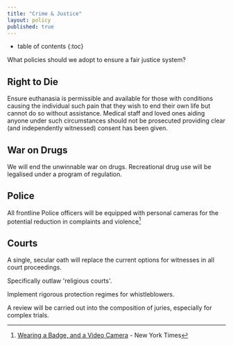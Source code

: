 ```yaml
---
title: "Crime & Justice"
layout: policy
published: true
---
```

* table of contents
{:toc}

What policies should we adopt to ensure a fair justice system?

## Right to Die

Ensure euthanasia is permissible and available for those with conditions causing the individual such pain that they wish to end their own life but cannot do so without assistance. Medical staff and loved ones aiding anyone under such circumstances should not be prosecuted providing clear (and independently witnessed) consent has been given.

## War on Drugs

We will end the unwinnable war on drugs. Recreational drug use will be legalised under a program of regulation.

## Police

All frontline Police officers will be equipped with personal cameras for the potential reduction in complaints and violence[^1]

## Courts

A single, secular oath will replace the current options for witnesses in all court proceedings.

Specifically outlaw 'religious courts'.

Implement rigorous protection regimes for whistleblowers.

A review will be carried out into the composition of juries, especially for complex trials.

[^1]: [Wearing a Badge, and a Video Camera](http://mobile.nytimes.com/2013/04/07/business/wearable-video-cameras-for-police-officers.html?_r=0) - New York Times
